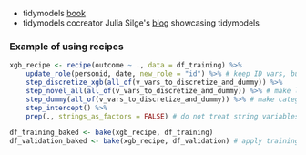 - tidymodels [book](https://www.tmwr.org/)
- tidymodels cocreator Julia Silge's [blog](https://juliasilge.com/blog/) showcasing tidymodels

### Example of using recipes

```R
xgb_recipe <- recipe(outcome ~ ., data = df_training) %>%
	update_role(personid, date, new_role = "id") %>% # keep ID vars, but don't use them for modeling
	step_discretize_xgb(all_of(v_vars_to_discretize_and_dummy)) %>%
	step_novel_all(all_of(v_vars_to_discretize_and_dummy)) %>% # make levels of categorical variables in validation but not training into a column called "other"
	step_dummy(all_of(v_vars_to_discretize_and_dummy)) %>% # make categorical variables into dummy variables
	step_intercept() %>%
	prep(., strings_as_factors = FALSE) # do not treat string variables as factors

df_training_baked <- bake(xgb_recipe, df_training)
df_validation_baked <- bake(xgb_recipe, df_validation) # apply training steps to validation


```